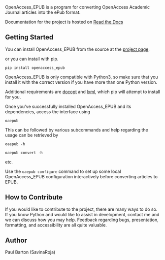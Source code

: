 OpenAccess_EPUB is a program for converting OpenAccess Academic Journal
articles into the ePub format.

Documentation for the project is hosted on 
[Read the Docs](http://openaccess-epub.readthedocs.org/en/latest/)

Getting Started
---------------
You can install OpenAccess_EPUB from the source at the
[project page](https://github.com/SavinaRoja/OpenAccess_EPUB).

or you can install with pip.

`pip install openaccess_epub`

OpenAccess_EPUB is only compatible with Python3, so make sure that you install
it with the correct version if you have more than one Python version.

Additional requirements are [docopt](https://github.com/docopt/docopt) and
[lxml](http://lxml.de/), which pip will attempt to install for you.

Once you've successfully installed OpenAccess_EPUB and its dependencies,
access the interface using

`oaepub`

This can be followed by various subcommands and help
regarding the usage can be retrieved by

`oaepub -h`

`oaepub convert -h`
 
 etc.

Use the `oaepub configure` command to set up some local OpenAccess_EPUB
configuration interactively before converting articles to EPUB. 

How to Contribute
-----------------
If you would like to contribute to the project, there are many ways to do so. 
If you know Python and would like to assist in development, contact me and we 
can discuss how you may help. Feedback regarding bugs, presentation, formatting,
and accessibility are all quite valuable.

Author
------
Paul Barton (SavinaRoja)
